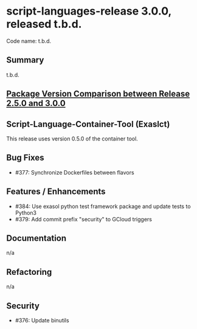 # script-languages-release 3.0.0, released t.b.d.

Code name: t.b.d.

## Summary

t.b.d.

## [Package Version Comparison between Release 2.5.0 and 3.0.0](package_diffs/3.0.0/README.md)
  
## Script-Language-Container-Tool (Exaslct)

This release uses version 0.5.0 of the container tool.

## Bug Fixes

 - #377: Synchronize Dockerfiles between flavors

## Features / Enhancements

 - #384: Use exasol python test framework package and update tests to Python3
 - #379: Add commit prefix "security" to GCloud triggers

## Documentation
n/a

## Refactoring

 n/a

## Security

 - #376: Update binutils

